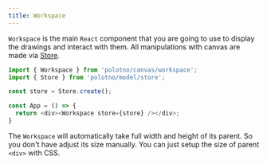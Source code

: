 ```yaml
---
title: Workspace
---
```


`Workspace` is the main `React` component that you are going to use to display the drawings and interact with them. All manipulations with canvas are made via [Store](/docs/store-overview).


```js
import { Workspace } from 'polotno/canvas/workspace';
import { Store } from 'polotno/model/store';

const store = Store.create();

const App = () => {
  return <div><Workspace store={store} /></div>;
}
```


The `Workspace` will automatically take full width and height of its parent. So you don't have adjust its size manually. You can just setup the size of parent `<div>` with CSS.